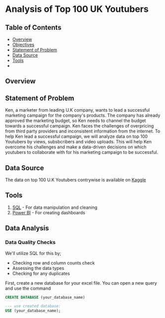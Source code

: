# Analysis of Top 100 UK Youtubers

## Table of Contents
- [Overview](#overview)
- [Objectives](#objectives)
- [Statement of Problem](#statement-of-problem)
- [Data Source](#data-source)
- [Tools](#Tools)
- 

## Overview

## Statement of Problem
Ken, a marketer from leading U.K company, wants to lead a successful marketing campaign for the company's products. The company has already approved the marketing budget, so Ken needs to channel the budget towards a successful campaign. Ken faces the challenges of overpricing from third party providers and inconsistent information from the internet. To help Ken lead a successful campaign, we will analyze data on top 100 Youtubers by views, subsbcribers and video uploads. This will help Ken overcome his challenges and make a data-driven decisions on which youtubers to collaborate with for his marketing campaign to be successful.

## Data Source
The data on top 100 U.K Youtubers contrywise is available on [Kaggle](https://www.kaggle.com/datasets/bhavyadhingra00020/top-100-social-media-influencers-2024-countrywise)

## Tools
1. [SQL](https://aka.ms/ssmsfullsetup) - For data manipulation and cleaning
2. [Power BI](https://aka.ms/pbidesktopstore) - For creating dashboards

## Data Analysis
### Data Quality Checks
We'll utilize SQL for this by;
- Checking row and column counts check
- Assessing the data types
- Checking for any duplicates

First, create a new database for your excel file. You can open a new query and use the command 
```sql
CREATE DATABASE (your_database_name)

--- use created database:
USE (your_database_name);
```


